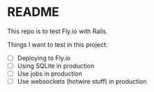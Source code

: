 # README

This repo is to test Fly.io with Rails.

Things I want to test in this project:

- [ ] Deploying to Fly.io
- [ ] Using SQLite in production
- [ ] Use jobs in production
- [ ] Use websockets (hotwire stuff) in production
